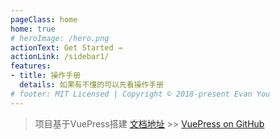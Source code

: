 ```yaml
---
pageClass: home
home: true
# heroImage: /hero.png
actionText: Get Started →
actionLink: /sidebar1/
features:
- title: 操作手册
  details: 如果有不懂的可以先看操作手册
# footer: MIT Licensed | Copyright © 2018-present Evan You
---
```


> 项目基于VuePress搭建  [文档地址](https://vuepress.vuejs.org/zh/)
    >> [VuePress on GitHub](https://github.com/vuejs/vuepress)


<style lang="stylus">
.no-sidebar.home 
    background-image: url('./images/bg.jpg');
    background-size: 100% 100%;
    min-height: calc(100vh - 58px);
    max-width: inherit;
    display: flow-root;
    .features
        border-top: 1px solid #f60;
        p
            color: #7bbf4a;
        h2 
            color: #41fb07;
    .navbar 
        display: none;
    .hero .action  
        a.action-button
            background: #f60;
            border: 1px solid #f60;
</style>